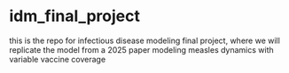 # idm_final_project

this is the repo for infectious disease modeling final project, where we will replicate the model from a
2025 paper modeling measles dynamics with variable vaccine coverage